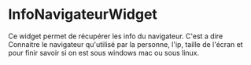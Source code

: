 # InfoNavigateurWidget

Ce widget permet de récupérer les info du navigateur. C'est a dire Connaitre le navigateur qu'utilisé par la personne, l'ip, taille de l'écran et pour finir savoir si on est sous windows mac ou sous linux. 
